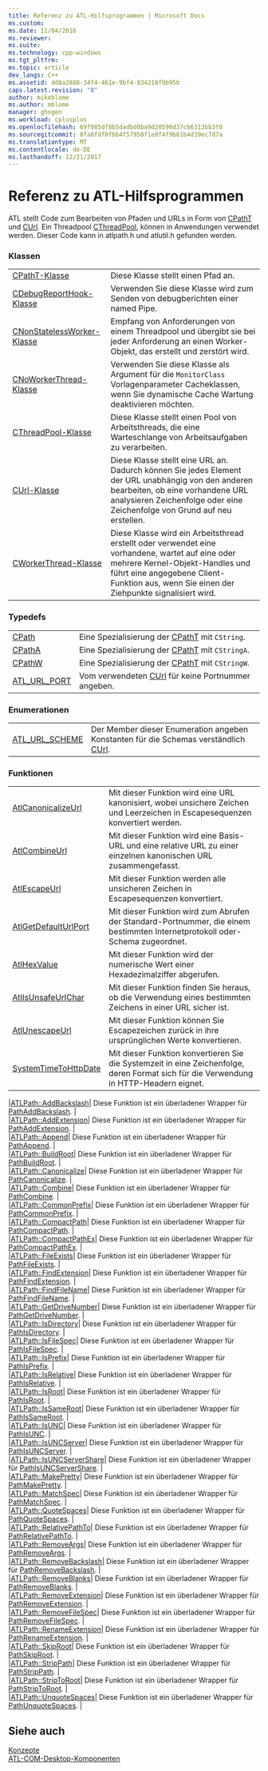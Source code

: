 ```yaml
---
title: Referenz zu ATL-Hilfsprogrammen | Microsoft Docs
ms.custom: 
ms.date: 11/04/2016
ms.reviewer: 
ms.suite: 
ms.technology: cpp-windows
ms.tgt_pltfrm: 
ms.topic: article
dev_langs: C++
ms.assetid: dd8a2888-34f4-461e-9bf4-834218f9b95b
caps.latest.revision: "8"
author: mikeblome
ms.author: mblome
manager: ghogen
ms.workload: cplusplus
ms.openlocfilehash: 69f085df8b5dadbd0ba9d20596d37cb6313bb3f0
ms.sourcegitcommit: 8fa8fdf0fbb4f57950f1e8f4f9b81b4d39ec7d7a
ms.translationtype: MT
ms.contentlocale: de-DE
ms.lasthandoff: 12/21/2017
---
```

# <a name="atl-utilities-reference"></a>Referenz zu ATL-Hilfsprogrammen
ATL stellt Code zum Bearbeiten von Pfaden und URLs in Form von [CPathT](../atl/reference/cpatht-class.md) und [CUrl](../atl/reference/curl-class.md). Ein Threadpool [CThreadPool](../atl/reference/cthreadpool-class.md), können in Anwendungen verwendet werden. Dieser Code kann in atlpath.h und atlutil.h gefunden werden.  
  
### <a name="classes"></a>Klassen  
  
|||  
|-|-|  
|[CPathT-Klasse](../atl/reference/cpatht-class.md)|Diese Klasse stellt einen Pfad an.|  
|[CDebugReportHook-Klasse](../atl/reference/cdebugreporthook-class.md)|Verwenden Sie diese Klasse wird zum Senden von debugberichten einer named Pipe.|  
|[CNonStatelessWorker-Klasse](../atl/reference/cnonstatelessworker-class.md)|Empfang von Anforderungen von einem Threadpool und übergibt sie bei jeder Anforderung an einen Worker-Objekt, das erstellt und zerstört wird.|  
|[CNoWorkerThread-Klasse](../atl/reference/cnoworkerthread-class.md)|Verwenden Sie diese Klasse als Argument für die `MonitorClass` Vorlagenparameter Cacheklassen, wenn Sie dynamische Cache Wartung deaktivieren möchten.|  
|[CThreadPool-Klasse](../atl/reference/cthreadpool-class.md)|Diese Klasse stellt einen Pool von Arbeitsthreads, die eine Warteschlange von Arbeitsaufgaben zu verarbeiten.|  
|[CUrl-Klasse](../atl/reference/curl-class.md)|Diese Klasse stellt eine URL an. Dadurch können Sie jedes Element der URL unabhängig von den anderen bearbeiten, ob eine vorhandene URL analysieren Zeichenfolge oder eine Zeichenfolge von Grund auf neu erstellen.|  
|[CWorkerThread-Klasse](../atl/reference/cworkerthread-class.md)|Diese Klasse wird ein Arbeitsthread erstellt oder verwendet eine vorhandene, wartet auf eine oder mehrere Kernel-Objekt-Handles und führt eine angegebene Client-Funktion aus, wenn Sie einen der Ziehpunkte signalisiert wird.|  
  
### <a name="typedefs"></a>Typedefs  
  
|||  
|-|-|  
|[CPath](../atl/reference/atl-typedefs.md#cpath)|Eine Spezialisierung der [CPathT](../atl/reference/cpatht-class.md) mit `CString`.|  
|[CPathA](../atl/reference/atl-typedefs.md#cpatha)|Eine Spezialisierung der [CPathT](../atl/reference/cpatht-class.md) mit `CStringA`.|  
|[CPathW](../atl/reference/atl-typedefs.md#cpathw)|Eine Spezialisierung der [CPathT](../atl/reference/cpatht-class.md) mit `CStringW`.|  
|[ATL_URL_PORT](../atl/reference/atl-typedefs.md#atl_url_port)|Vom verwendeten [CUrl](../atl/reference/curl-class.md) für keine Portnummer angeben.|  
  
### <a name="enums"></a>Enumerationen  
  
|||  
|-|-|  
|[ATL_URL_SCHEME](../atl/reference/atl-url-scheme-enum.md)|Der Member dieser Enumeration angeben Konstanten für die Schemas verständlich [CUrl](../atl/reference/curl-class.md).|  
  
### <a name="functions"></a>Funktionen  
  
|||  
|-|-|  
|[AtlCanonicalizeUrl](../atl/reference/atl-http-utility-functions.md#atlcanonicalizeurl)|Mit dieser Funktion wird eine URL kanonisiert, wobei unsichere Zeichen und Leerzeichen in Escapesequenzen konvertiert werden.|  
|[AtlCombineUrl](../atl/reference/atl-http-utility-functions.md#atlcombineurl)|Mit dieser Funktion wird eine Basis-URL und eine relative URL zu einer einzelnen kanonischen URL zusammengefasst.|  
|[AtlEscapeUrl](../atl/reference/atl-http-utility-functions.md#atlescapeurl)|Mit dieser Funktion werden alle unsicheren Zeichen in Escapesequenzen konvertiert.|  
|[AtlGetDefaultUrlPort](../atl/reference/atl-http-utility-functions.md#atlgetdefaulturlport)|Mit dieser Funktion wird zum Abrufen der Standard-Portnummer, die einem bestimmten Internetprotokoll oder-Schema zugeordnet.|  
|[AtlHexValue](../atl/reference/atl-text-encoding-functions.md#atlhexvalue)|Mit dieser Funktion wird der numerische Wert einer Hexadezimalziffer abgerufen.|  
|[AtlIsUnsafeUrlChar](../atl/reference/atl-http-utility-functions.md#atlisunsafeurlchar)|Mit dieser Funktion finden Sie heraus, ob die Verwendung eines bestimmten Zeichens in einer URL sicher ist.|  
|[AtlUnescapeUrl](../atl/reference/atl-http-utility-functions.md#atlunescapeurl)|Mit dieser Funktion können Sie Escapezeichen zurück in ihre ursprünglichen Werte konvertieren.|  
|[SystemTimeToHttpDate](../atl/reference/atl-http-utility-functions.md#systemtimetohttpdate)|Mit dieser Funktion konvertieren Sie die Systemzeit in eine Zeichenfolge, deren Format sich für die Verwendung in HTTP-Headern eignet.|  

|[ATLPath::AddBackslash](../atl/reference/atl-path-functions.md#addbackslash)| Diese Funktion ist ein überladener Wrapper für [PathAddBackslash](http://msdn.microsoft.com/library/windows/desktop/bb773561). |  
|[ATLPath::AddExtension](../atl/reference/atl-path-functions.md#addextension)| Diese Funktion ist ein überladener Wrapper für [PathAddExtension](http://msdn.microsoft.com/library/windows/desktop/bb773563). |  
|[ATLPath::Append](../atl/reference/atl-path-functions.md#append)| Diese Funktion ist ein überladener Wrapper für [PathAppend](http://msdn.microsoft.com/library/windows/desktop/bb773565). |  
|[ATLPath::BuildRoot](../atl/reference/atl-path-functions.md#buildroot)| Diese Funktion ist ein überladener Wrapper für [PathBuildRoot](http://msdn.microsoft.com/library/windows/desktop/bb773567). |  
|[ATLPath::Canonicalize](../atl/reference/atl-path-functions.md#canonicalize)| Diese Funktion ist ein überladener Wrapper für [PathCanonicalize](http://msdn.microsoft.com/library/windows/desktop/bb773569). |  
|[ATLPath::Combine](../atl/reference/atl-path-functions.md#combine)| Diese Funktion ist ein überladener Wrapper für [PathCombine](http://msdn.microsoft.com/library/windows/desktop/bb773571). |  
|[ATLPath::CommonPrefix](../atl/reference/atl-path-functions.md#commonprefix)| Diese Funktion ist ein überladener Wrapper für [PathCommonPrefix](http://msdn.microsoft.com/library/windows/desktop/bb773574). |  
|[ATLPath::CompactPath](../atl/reference/atl-path-functions.md#compactpath)| Diese Funktion ist ein überladener Wrapper für [PathCompactPath](http://msdn.microsoft.com/library/windows/desktop/bb773575). |  
|[ATLPath::CompactPathEx](../atl/reference/atl-path-functions.md#compactpathex)| Diese Funktion ist ein überladener Wrapper für [PathCompactPathEx](http://msdn.microsoft.com/library/windows/desktop/bb773578). |  
|[ATLPath::FileExists](../atl/reference/atl-path-functions.md#fileexists)| Diese Funktion ist ein überladener Wrapper für [PathFileExists](http://msdn.microsoft.com/library/windows/desktop/bb773584). |  
|[ATLPath::FindExtension](../atl/reference/atl-path-functions.md#findextension)| Diese Funktion ist ein überladener Wrapper für [PathFindExtension](http://msdn.microsoft.com/library/windows/desktop/bb773587). |  
|[ATLPath::FindFileName](../atl/reference/atl-path-functions.md#findfilename)| Diese Funktion ist ein überladener Wrapper für [PathFindFileName](http://msdn.microsoft.com/library/windows/desktop/bb773589). |  
|[ATLPath::GetDriveNumber](../atl/reference/atl-path-functions.md#getdrivenumber)| Diese Funktion ist ein überladener Wrapper für [PathGetDriveNumber](http://msdn.microsoft.com/library/windows/desktop/bb773612). |  
|[ATLPath::IsDirectory](../atl/reference/atl-path-functions.md#isdirectory)| Diese Funktion ist ein überladener Wrapper für [PathIsDirectory](http://msdn.microsoft.com/library/windows/desktop/bb773621). |  
|[ATLPath::IsFileSpec](../atl/reference/atl-path-functions.md#isfilespec)| Diese Funktion ist ein überladener Wrapper für [PathIsFileSpec](http://msdn.microsoft.com/library/windows/desktop/bb773627). |  
|[ATLPath::IsPrefix](../atl/reference/atl-path-functions.md#isprefix)| Diese Funktion ist ein überladener Wrapper für [PathIsPrefix](http://msdn.microsoft.com/library/windows/desktop/bb773650). |  
|[ATLPath::IsRelative](../atl/reference/atl-path-functions.md#isrelative)| Diese Funktion ist ein überladener Wrapper für [PathIsRelative](http://msdn.microsoft.com/library/windows/desktop/bb773660). |  
|[ATLPath::IsRoot](../atl/reference/atl-path-functions.md#isroot)| Diese Funktion ist ein überladener Wrapper für [PathIsRoot](http://msdn.microsoft.com/library/windows/desktop/bb773674). |  
|[ATLPath::IsSameRoot](../atl/reference/atl-path-functions.md#issameroot)| Diese Funktion ist ein überladener Wrapper für [PathIsSameRoot](http://msdn.microsoft.com/library/windows/desktop/bb773687). |  
|[ATLPath::IsUNC](../atl/reference/atl-path-functions.md#isunc)| Diese Funktion ist ein überladener Wrapper für [PathIsUNC](http://msdn.microsoft.com/library/windows/desktop/bb773712). |  
|[ATLPath::IsUNCServer](../atl/reference/atl-path-functions.md#isuncserver)| Diese Funktion ist ein überladener Wrapper für [PathIsUNCServer](http://msdn.microsoft.com/library/windows/desktop/bb773722). |  
|[ATLPath::IsUNCServerShare](../atl/reference/atl-path-functions.md#isuncservershare)| Diese Funktion ist ein überladener Wrapper für [PathIsUNCServerShare](http://msdn.microsoft.com/library/windows/desktop/bb773723). |  
|[ATLPath::MakePretty](../atl/reference/atl-path-functions.md#makepretty)| Diese Funktion ist ein überladener Wrapper für [PathMakePretty](http://msdn.microsoft.com/library/windows/desktop/bb773725). |  
|[ATLPath::MatchSpec](../atl/reference/atl-path-functions.md#matchspec)| Diese Funktion ist ein überladener Wrapper für [PathMatchSpec](http://msdn.microsoft.com/library/windows/desktop/bb773727). |  
|[ATLPath::QuoteSpaces](../atl/reference/atl-path-functions.md#quotespaces)| Diese Funktion ist ein überladener Wrapper für [PathQuoteSpaces](http://msdn.microsoft.com/library/windows/desktop/bb773739). |  
|[ATLPath::RelativePathTo](../atl/reference/atl-path-functions.md#relativepathto)| Diese Funktion ist ein überladener Wrapper für [PathRelativePathTo](http://msdn.microsoft.com/library/windows/desktop/bb773740). |  
|[ATLPath::RemoveArgs](../atl/reference/atl-path-functions.md#removeargs)| Diese Funktion ist ein überladener Wrapper für [PathRemoveArgs](http://msdn.microsoft.com/library/windows/desktop/bb773742). |  
|[ATLPath::RemoveBackslash](../atl/reference/atl-path-functions.md#removebackslash)| Diese Funktion ist ein überladener Wrapper für [PathRemoveBackslash](http://msdn.microsoft.com/library/windows/desktop/bb773743). |  
|[ATLPath::RemoveBlanks](../atl/reference/atl-path-functions.md#removeblanks)| Diese Funktion ist ein überladener Wrapper für [PathRemoveBlanks](http://msdn.microsoft.com/library/windows/desktop/bb773745). |  
|[ATLPath::RemoveExtension](../atl/reference/atl-path-functions.md#removeextension)| Diese Funktion ist ein überladener Wrapper für [PathRemoveExtension](http://msdn.microsoft.com/library/windows/desktop/bb773746). |  
|[ATLPath::RemoveFileSpec](../atl/reference/atl-path-functions.md#removefilespec)| Diese Funktion ist ein überladener Wrapper für [PathRemoveFileSpec](http://msdn.microsoft.com/library/windows/desktop/bb773748). |  
|[ATLPath::RenameExtension](../atl/reference/atl-path-functions.md#renameextension)| Diese Funktion ist ein überladener Wrapper für [PathRenameExtension](http://msdn.microsoft.com/library/windows/desktop/bb773749). |  
|[ATLPath::SkipRoot](../atl/reference/atl-path-functions.md#skiproot)| Diese Funktion ist ein überladener Wrapper für [PathSkipRoot](http://msdn.microsoft.com/library/windows/desktop/bb773754). |  
|[ATLPath::StripPath](../atl/reference/atl-path-functions.md#strippath)| Diese Funktion ist ein überladener Wrapper für [PathStripPath](http://msdn.microsoft.com/library/windows/desktop/bb773756). |  
|[ATLPath::StripToRoot](../atl/reference/atl-path-functions.md#striptoroot)| Diese Funktion ist ein überladener Wrapper für [PathStripToRoot](http://msdn.microsoft.com/library/windows/desktop/bb773757). |  
|[ATLPath::UnquoteSpaces](../atl/reference/atl-path-functions.md#unquotespaces)| Diese Funktion ist ein überladener Wrapper für [PathUnquoteSpaces](http://msdn.microsoft.com/library/windows/desktop/bb773763). |  
  

## <a name="see-also"></a>Siehe auch  
 [Konzepte](../atl/active-template-library-atl-concepts.md)   
 [ATL-COM-Desktop-Komponenten](../atl/atl-com-desktop-components.md)

